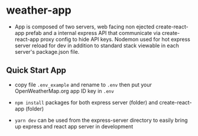# weather-app
- App is composed of two servers, web facing non ejected create-react-app prefab and a internal express API that communicate via create-react-app proxy config to hide API keys.  Nodemon used for hot express server reload for dev in addition to standard stack viewable in each server's package.json file.

## Quick Start App
- copy file ```.env_example``` and rename to ```.env``` then put your OpenWeatherMap.org app ID key in ```.env```
  
- ```npm install``` packages for both express server (folder) and create-react-app (folder)

- ```yarn dev``` can be used from the express-server directory to easily bring up express and react app server in development